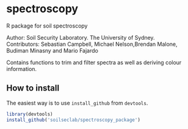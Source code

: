 spectroscopy
============

R package for soil spectroscopy

Author: Soil Security Laboratory. The University of Sydney.   
Contributors: Sebastian Campbell, Michael Nelson,Brendan Malone, Budiman Minasny and Mario Fajardo

Contains functions to trim and filter spectra as well as deriving colour information.

How to install
--------------

The easiest way is to use `install_github` from `devtools`.

```r
library(devtools)
install_github('soilseclab/spectroscopy_package')
```
